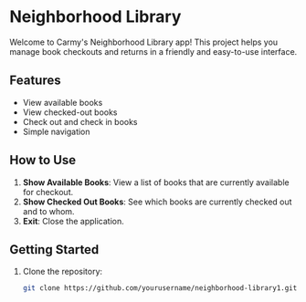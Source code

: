 # Neighborhood Library

Welcome to Carmy's Neighborhood Library app! This project helps you manage book checkouts and returns in a friendly and easy-to-use interface.

## Features
- View available books
- View checked-out books
- Check out and check in books
- Simple navigation

## How to Use
1. **Show Available Books**: View a list of books that are currently available for checkout.
2. **Show Checked Out Books**: See which books are currently checked out and to whom.
3. **Exit**: Close the application.

## Getting Started
1. Clone the repository:
   ```bash
   git clone https://github.com/yourusername/neighborhood-library1.git
